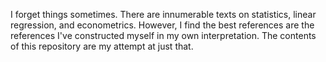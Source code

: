 I forget things sometimes. There are innumerable texts on statistics, linear regression, and econometrics. However, I find the best references are the references I've constructed myself in my own interpretation. The contents of this repository are my attempt at just that.
